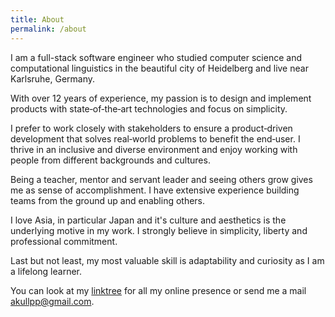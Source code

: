 ```yaml
---
title: About
permalink: /about
---
```


I am a full-stack software engineer who studied computer science and computational linguistics in the beautiful city of Heidelberg and live near Karlsruhe, Germany.

With over 12 years of experience, my passion is to design and implement products with state‐of‐the‐art technologies and focus on simplicity.

I prefer to work closely with stakeholders to ensure a product‐driven development that solves real‐world problems to benefit the end‐user. I thrive in an inclusive and diverse environment and enjoy working with people from different backgrounds and cultures.

Being a teacher, mentor and servant leader and seeing others grow gives me as sense of accomplishment. I have extensive experience building teams from the ground up and enabling others.

I love Asia, in particular Japan and it's culture and aesthetics is the underlying motive in my work. I strongly believe in simplicity, liberty and professional commitment.

Last but not least, my most valuable skill is adaptability and curiosity as I am a lifelong learner.

You can look at my [linktree](https://linktr.ee/akullpp) for all my online presence or send me a mail [akullpp@gmail.com](mailto:akullpp@gmail.com).
